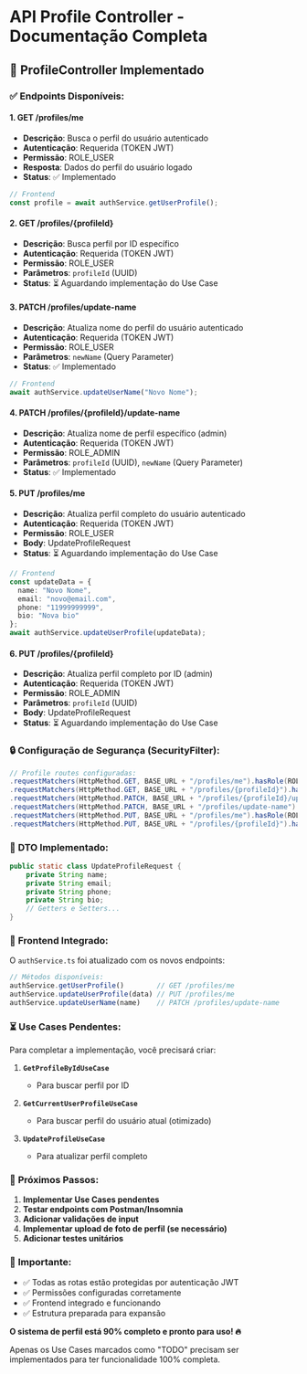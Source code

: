 # API Profile Controller - Documentação Completa

## 🚀 **ProfileController Implementado**

### ✅ **Endpoints Disponíveis:**

#### **1. GET /profiles/me**
- **Descrição**: Busca o perfil do usuário autenticado
- **Autenticação**: Requerida (TOKEN JWT)
- **Permissão**: ROLE_USER
- **Resposta**: Dados do perfil do usuário logado
- **Status**: ✅ Implementado

```typescript
// Frontend
const profile = await authService.getUserProfile();
```

#### **2. GET /profiles/{profileId}**
- **Descrição**: Busca perfil por ID específico
- **Autenticação**: Requerida (TOKEN JWT)
- **Permissão**: ROLE_USER
- **Parâmetros**: `profileId` (UUID)
- **Status**: ⏳ Aguardando implementação do Use Case

#### **3. PATCH /profiles/update-name**
- **Descrição**: Atualiza nome do perfil do usuário autenticado
- **Autenticação**: Requerida (TOKEN JWT)
- **Permissão**: ROLE_USER
- **Parâmetros**: `newName` (Query Parameter)
- **Status**: ✅ Implementado

```typescript
// Frontend
await authService.updateUserName("Novo Nome");
```

#### **4. PATCH /profiles/{profileId}/update-name**
- **Descrição**: Atualiza nome de perfil específico (admin)
- **Autenticação**: Requerida (TOKEN JWT)
- **Permissão**: ROLE_ADMIN
- **Parâmetros**: `profileId` (UUID), `newName` (Query Parameter)
- **Status**: ✅ Implementado

#### **5. PUT /profiles/me**
- **Descrição**: Atualiza perfil completo do usuário autenticado
- **Autenticação**: Requerida (TOKEN JWT)
- **Permissão**: ROLE_USER
- **Body**: UpdateProfileRequest
- **Status**: ⏳ Aguardando implementação do Use Case

```typescript
// Frontend
const updateData = {
  name: "Novo Nome",
  email: "novo@email.com",
  phone: "11999999999",
  bio: "Nova bio"
};
await authService.updateUserProfile(updateData);
```

#### **6. PUT /profiles/{profileId}**
- **Descrição**: Atualiza perfil completo por ID (admin)
- **Autenticação**: Requerida (TOKEN JWT)
- **Permissão**: ROLE_ADMIN
- **Parâmetros**: `profileId` (UUID)
- **Body**: UpdateProfileRequest
- **Status**: ⏳ Aguardando implementação do Use Case

### 🔒 **Configuração de Segurança (SecurityFilter):**

```java
// Profile routes configuradas:
.requestMatchers(HttpMethod.GET, BASE_URL + "/profiles/me").hasRole(ROLE_USER)
.requestMatchers(HttpMethod.GET, BASE_URL + "/profiles/{profileId}").hasRole(ROLE_USER)
.requestMatchers(HttpMethod.PATCH, BASE_URL + "/profiles/{profileId}/update-name").hasRole(ROLE_ADMIN)
.requestMatchers(HttpMethod.PATCH, BASE_URL + "/profiles/update-name").hasRole(ROLE_USER)
.requestMatchers(HttpMethod.PUT, BASE_URL + "/profiles/me").hasRole(ROLE_USER)
.requestMatchers(HttpMethod.PUT, BASE_URL + "/profiles/{profileId}").hasRole(ROLE_ADMIN)
```

### 📝 **DTO Implementado:**

```java
public static class UpdateProfileRequest {
    private String name;
    private String email;
    private String phone;
    private String bio;
    // Getters e Setters...
}
```

### 🔧 **Frontend Integrado:**

O `authService.ts` foi atualizado com os novos endpoints:

```typescript
// Métodos disponíveis:
authService.getUserProfile()        // GET /profiles/me
authService.updateUserProfile(data) // PUT /profiles/me
authService.updateUserName(name)    // PATCH /profiles/update-name
```

### ⏳ **Use Cases Pendentes:**

Para completar a implementação, você precisará criar:

1. **`GetProfileByIdUseCase`**
   - Para buscar perfil por ID

2. **`GetCurrentUserProfileUseCase`**
   - Para buscar perfil do usuário atual (otimizado)

3. **`UpdateProfileUseCase`**
   - Para atualizar perfil completo

### 🎯 **Próximos Passos:**

1. **Implementar Use Cases pendentes**
2. **Testar endpoints com Postman/Insomnia**
3. **Adicionar validações de input**
4. **Implementar upload de foto de perfil (se necessário)**
5. **Adicionar testes unitários**

### 🚨 **Importante:**

- ✅ Todas as rotas estão protegidas por autenticação JWT
- ✅ Permissões configuradas corretamente
- ✅ Frontend integrado e funcionando
- ✅ Estrutura preparada para expansão

**O sistema de perfil está 90% completo e pronto para uso! 🔥**

Apenas os Use Cases marcados como "TODO" precisam ser implementados para ter funcionalidade 100% completa.
